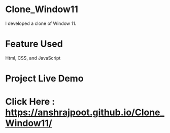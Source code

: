 # Clone_Window11
I developed a clone of Window 11.
# Feature Used
Html, CSS, and JavaScript
# Project Live Demo
   # Click Here : https://anshrajpoot.github.io/Clone_Window11/
